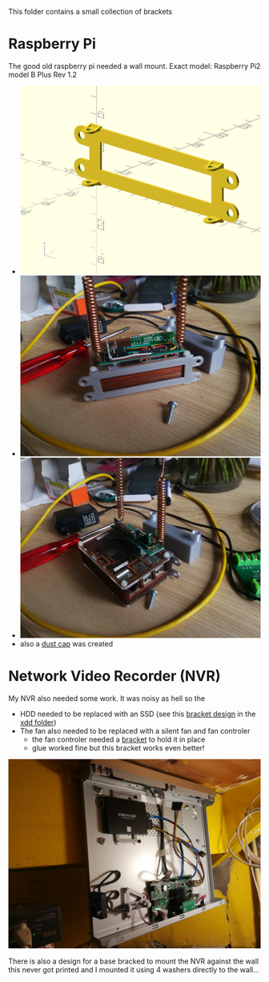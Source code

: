 This folder contains a small collection of brackets

# Raspberry Pi

The good old raspberry pi needed a wall mount. Exact model: Raspberry Pi2 model B Plus Rev 1.2

- ![pi_wall_mount](pi_wall_mount.png) 
- ![pi_wall_mount_1](pi_wall_mount_1.jpg) 
- ![pi_wall_mount_2](pi_wall_mount_2.jpg) 
- also a [dust cap](../pi/Readme.md) was created

# Network Video Recorder (NVR)

My NVR also needed some work. It was noisy as hell so the

- HDD needed to be replaced with an SSD 
  (see this [bracket design](../xdd/hdd35_25_bracket_nvr.scad) 
  in the [xdd folder](../xdd/Readme.md))
- The fan also needed to be replaced with a silent fan and fan controler
  - the fan controler needed a [bracket](fan_control_bracket_nvr.scad) to hold it in place
  - glue worked fine but this bracket works even better!

![End result](../xdd/NVR_result_photo.jpg)

There is also a design for a base bracked to mount the NVR against the wall
this never got printed and I mounted it using 4 washers directly to the wall...
